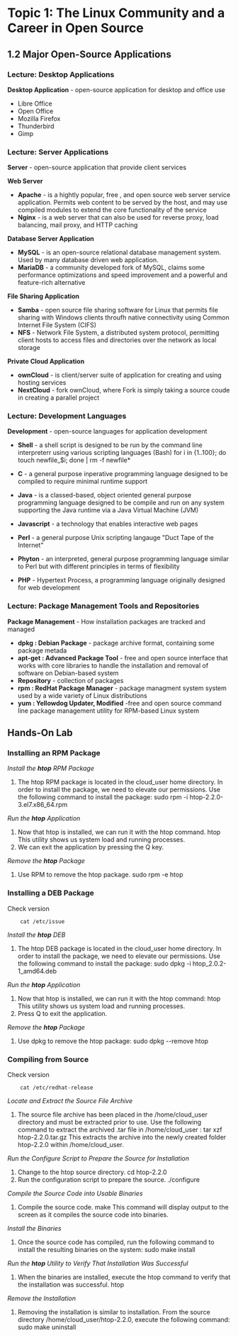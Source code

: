 # Topic 1: The Linux Community and a Career in Open Source

## 1.2 Major Open-Source Applications

### Lecture: Desktop Applications	

**Desktop Application** - open-source application for desktop and office use
- Libre Office
- Open Office
- Mozilla Firefox
- Thunderbird
- Gimp

### Lecture: Server Applications

**Server** - open-source application that provide client services

**Web Server**
- **Apache** - is a hightly popular, free , and open source web server service application. Permits web content to be served by the host, and may use compiled modules to extend the core functionality of the service
- **Nginx** - is a web server that can also be used for reverse proxy, load balancing, mail proxy, and HTTP caching


**Database Server Application**
- **MySQL** - is an open-source relational database management system. Used by many database driven web application.
- **MariaDB**	- a community developed fork of MySQL, claims some performance optimizations and speed improvement and a powerful and feature-rich alternative

**File Sharing Application**
- **Samba**	- open source file sharing software for Linux that permits file sharing with Windows clients throufh native connectivity using Common Internet File System (CIFS)
- **NFS** - Network File System, a distributed system protocol, permitting client hosts to access files and directories over the network as local	storage

**Private Cloud Application**
- **ownCloud** - is client/server suite of application for creating and using hosting services
- **NextCloud** - fork ownCloud, where Fork is simply taking a source coude in creating a parallel project

### Lecture: Development Languages

**Development**	- open-source languages for application development

- **Shell** - a shell script is designed to be run by the command line interpreterr using various scripting languages (Bash)
		for i in {1..100}; do touch newfile_$i; done | rm -f newfile*
				
- **C** - a general purpose inperative programming language designed to be compiled to require minimal runtime support
- **Java** - is a classed-based, object oriented general purpose programming language designed to be compile and run on any system supporting the Java runtime via a Java Virtual Machine (JVM)
- **Javascript** - a technology that enables interactive web pages
- **Perl** - a general purpose Unix scripting langauge "Duct Tape of the Internet"
- **Phyton** - an interpreted, general purpose programming language similar to Perl but with different principles in terms of flexibility
- **PHP** - Hypertext Process, a programming language originally designed for web development


### Lecture: Package Management Tools and Repositories

**Package Management** - How installation packages are tracked and managed

- **dpkg : Debian Package** - package archive format, containing some package metada
- **apt-get : Advanced Package Tool** -  free and open source interface that works with core libraries to handle the installation and removal of software on Debian-based system
- **Repository** - collection of packages
- **rpm : RedHat Package Manager** - package managment system system used by a wide variety of Linux distributions
- **yum : Yellowdog Updater, Modified** -free and open source command line package management utility for RPM-based Linux system


## Hands-On Lab

### Installing an RPM Package


*Install the **htop** RPM Package*

1. The htop RPM package is located in the cloud_user home directory. In order to install the package, we need to elevate our permissions.
Use the following command to install the package:
		sudo rpm -i htop-2.2.0-3.el7.x86_64.rpm

*Run the **htop** Application*
1. Now that htop is installed, we can run it with the htop command.
		htop
	This utility shows us system load and running processes.
2. We can exit the application by pressing the Q key.

*Remove the **htop** Package*

1. Use RPM to remove the htop package.
		sudo rpm -e htop

### Installing a DEB Package

Check version
		
		cat /etc/issue

*Install the **htop** DEB*

1. The htop DEB package is located in the cloud_user home directory. In order to install the package, we need to elevate our permissions.
Use the following command to install the package:
		sudo dpkg -i htop_2.0.2-1_amd64.deb

*Run the **htop** Application*
1. Now that htop is installed, we can run it with the htop command:
		htop
This utility shows us system load and running processes.
2. Press Q to exit the application.

*Remove the **htop** Package*
1. Use dpkg to remove the htop package:
		sudo dpkg --remove htop

### Compiling from Source

Check version

		cat /etc/redhat-release

*Locate and Extract the Source File Archive*
1. The source file archive has been placed in the /home/cloud_user directory and must be extracted prior to use. Use the following command to extract the archived .tar file in /home/cloud_user :
		tar xzf htop-2.2.0.tar.gz
This extracts the archive into the newly created folder htop-2.2.0 within /home/cloud_user.

*Run the Configure Script to Prepare the Source for Installation*
1. Change to the htop source directory.
		cd htop-2.2.0
2. Run the configuration script to prepare the source.
		./configure

*Compile the Source Code into Usable Binaries*
1. Compile the source code.
		make
This command will display output to the screen as it compiles the source code into binaries.

*Install the Binaries*
1. Once the source code has compiled, run the following command to install the resulting binaries on the system:
		sudo make install

*Run the **htop** Utility to Verify That Installation Was Successful*
1. When the binaries are installed, execute the htop command to verify that the installation was successful.
		htop

*Remove the Installation*
1. Removing the installation is similar to installation. From the source directory /home/cloud_user/htop-2.2.0, execute the following command:
		sudo make uninstall
